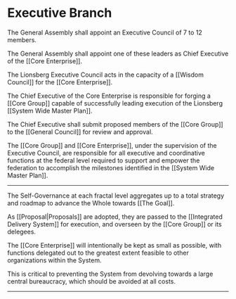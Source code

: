 # Executive Branch

The General Assembly shall appoint an Executive Council of 7 to 12 members. 

The General Assembly shall appoint one of these leaders as Chief Executive of the [[Core Enterprise]]. 

The Lionsberg Executive Council acts in the capacity of a [[Wisdom Council]] for the [[Core Enterprise]]. 

The Chief Executive of the Core Enterprise is responsible for forging a [[Core Group]] capable of successfully leading execution of the Lionsberg [[System Wide Master Plan]]. 

The Chief Executive shall submit proposed members of the [[Core Group]] to the [[General Council]] for review and approval. 

The [[Core Group]] and [[Core Enterprise]], under the supervision of the Executive Council, are responsible for all executive and coordinative functions at the federal level required to support and empower the federation to accomplish the milestones identified in the [[System Wide Master Plan]]. 
___

The Self-Governance at each fractal level aggregates up to a total strategy and roadmap to advance the Whole towards [[The Goal]]. 

As [[Proposal|Proposals]] are adopted, they are passed to the [[Integrated Delivery System]] for execution, and overseen by the [[Core Group]] or its delegees. 

The [[Core Enterprise]] will intentionally be kept as small as possible, with functions delegated out to the greatest extent feasible to other organizations within the System.  

This is critical to preventing the System from devolving towards a large central bureaucracy, which should be avoided at all costs. 
___



